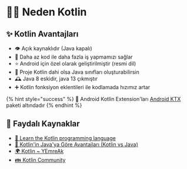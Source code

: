 # 💁‍♂️ Neden Kotlin

## ✨ Kotlin Avantajları

* 👁️ Açık kaynaklıdır \(Java kapalı\)
* 🧼 Daha az kod ile daha fazla iş yapmamızı sağlar
* ⭐ Android için özel olarak geliştirilmiştir \(resmi dil\)
* 🚀 Proje Kotlin dahi olsa Java sınıfları oluşturabilirsin
* 🕰️ Java 8 eskidir, java 13 çıkmıştır
* ➕ Kotlin fonksiyon eklentileri ile kodlamada hızımız artar

{% hint style="success" %}
‍🚀 Android Kotlin Extension'ları [Android KTX](https://developer.android.com/kotlin/ktx/extensions-list) paketi altındadır
{% endhint %}

## 🔗 Faydalı Kaynaklar

* [📖 Learn the Kotlin programming language](https://developer.android.com/kotlin/learn)
* [📃 Kotlin'in Java'ya Göre Avantajları \(Kotlin vs Java\)](https://kotlin.yemreak.com/yazilarim/kotlin-vs-java)
* [🌍 Kotlin ~ YEmreAk](https://kotlin.yemreak.com/)
* [👪 Kotlin Community](https://kotlinlang.org/community/)

